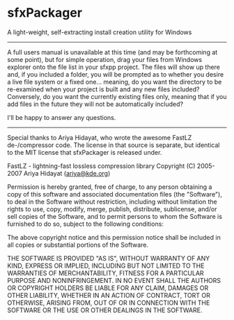 # sfxPackager
A light-weight, self-extracting install creation utility for Windows

--------------------------
A full users manual is unavailable at this time (and may be forthcoming at some point), but for simple operation, drag your files from Windows explorer onto the file list in your sfxpp project. The files will show up there and, if you included a folder, you will be prompted as to whether you desire a live file system or a fixed one... meaning, do you want the directory to be re-examined when your project is built and any new files included? Conversely, do you want the currently existing files only, meaning that if you add files in the future they will not be automatically included?

I'll be happy to answer any questions.

--------------------------
Special thanks to  Ariya Hidayat, who wrote the awesome FastLZ de-/compressor code. The license in that source is separate, but identical to the MIT license that sfxPackager is released under.

FastLZ - lightning-fast lossless compression library
Copyright (C) 2005-2007 Ariya Hidayat (ariya@kde.org)

Permission is hereby granted, free of charge, to any person obtaining a copy
of this software and associated documentation files (the "Software"), to deal
in the Software without restriction, including without limitation the rights
to use, copy, modify, merge, publish, distribute, sublicense, and/or sell
copies of the Software, and to permit persons to whom the Software is
furnished to do so, subject to the following conditions:

The above copyright notice and this permission notice shall be included in
all copies or substantial portions of the Software.

THE SOFTWARE IS PROVIDED "AS IS", WITHOUT WARRANTY OF ANY KIND, EXPRESS OR
IMPLIED, INCLUDING BUT NOT LIMITED TO THE WARRANTIES OF MERCHANTABILITY,
FITNESS FOR A PARTICULAR PURPOSE AND NONINFRINGEMENT. IN NO EVENT SHALL THE
AUTHORS OR COPYRIGHT HOLDERS BE LIABLE FOR ANY CLAIM, DAMAGES OR OTHER
LIABILITY, WHETHER IN AN ACTION OF CONTRACT, TORT OR OTHERWISE, ARISING FROM,
OUT OF OR IN CONNECTION WITH THE SOFTWARE OR THE USE OR OTHER DEALINGS IN
THE SOFTWARE.
